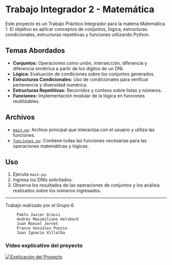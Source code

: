 # Trabajo Integrador 2 - Matemática

Este proyecto es un Trabajo Práctico Integrador para la materia Matemática 1. El objetivo es aplicar conceptos de conjuntos, lógica, estructuras condicionales, estructuras repetitivas y funciones utilizando Python.

## Temas Abordados

- **Conjuntos:** Operaciones como unión, intersección, diferencia y diferencia simétrica a partir de los dígitos de un DNI.
- **Lógica:** Evaluación de condiciones sobre los conjuntos generados.
- **Estructuras Condicionales:** Uso de condicionales para verificar pertenencia y diversidad numérica.
- **Estructuras Repetitivas:** Recorridos y conteos sobre listas y números.
- **Funciones:** Implementación modular de la lógica en funciones reutilizables.

## Archivos

- [`main.py`](main.py): Archivo principal que interactúa con el usuario y utiliza las funciones.
- [`funciones.py`](funciones.py): Contiene todas las funciones necesarias para las operaciones matemáticas y lógicas.

## Uso

1. Ejecuta `main.py`.
2. Ingresa los DNIs solicitados.
3. Observa los resultados de las operaciones de conjuntos y los análisis realizados sobre los números ingresados.

---
Trabajo realizado por el Grupo 6.

```
     Pablo Javier Grassi
     Andrés Maximiliano Holsbach
     Juan Manuel Jornet
     Franco González Ponzio
     Juan Ignacio Villalba
```

### Video explicativo del proyecto

[![Explicación del Proyecto](https://img.youtube.com/vi/ylPEG3a_qkQ/0.jpg)](https://youtu.be/ylPEG3a_qkQ)